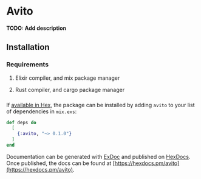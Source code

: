 # Avito

**TODO: Add description**

## Installation

### Requirements

1. Elixir compiler, and mix package manager

2. Rust compiler, and cargo package manager

### 

If [available in Hex](https://hex.pm/docs/publish), the package can be installed
by adding `avito` to your list of dependencies in `mix.exs`:

```elixir
def deps do
  [
    {:avito, "~> 0.1.0"}
  ]
end
```

Documentation can be generated with [ExDoc](https://github.com/elixir-lang/ex_doc)
and published on [HexDocs](https://hexdocs.pm). Once published, the docs can
be found at [https://hexdocs.pm/avito](https://hexdocs.pm/avito).

